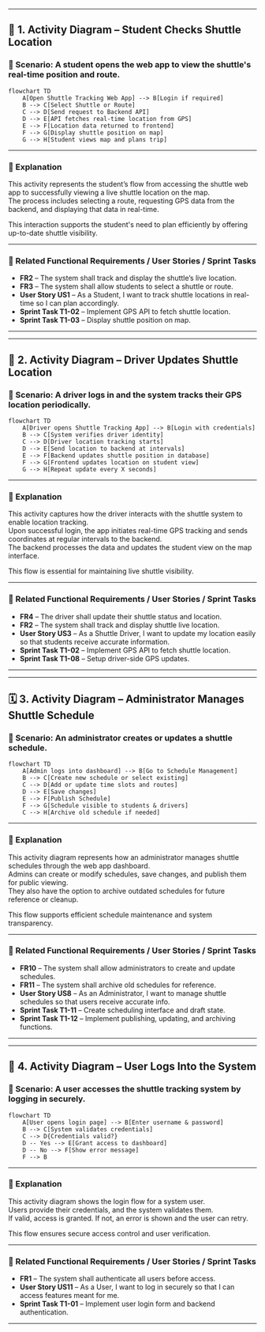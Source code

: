 
---

## 🧭 1. Activity Diagram – Student Checks Shuttle Location

### 🎯 Scenario: A student opens the web app to view the shuttle's real-time position and route.

```mermaid
flowchart TD
    A[Open Shuttle Tracking Web App] --> B[Login if required]
    B --> C[Select Shuttle or Route]
    C --> D[Send request to Backend API]
    D --> E[API fetches real-time location from GPS]
    E --> F[Location data returned to frontend]
    F --> G[Display shuttle position on map]
    G --> H[Student views map and plans trip]
```

---

### 📝 Explanation

This activity represents the student’s flow from accessing the shuttle web app to successfully viewing a live shuttle location on the map.  
The process includes selecting a route, requesting GPS data from the backend, and displaying that data in real-time.

This interaction supports the student's need to plan efficiently by offering up-to-date shuttle visibility.

---

### 🔗 Related Functional Requirements / User Stories / Sprint Tasks

- **FR2** – The system shall track and display the shuttle’s live location.  
- **FR3** – The system shall allow students to select a shuttle or route.  
- **User Story US1** – As a Student, I want to track shuttle locations in real-time so I can plan accordingly.  
- **Sprint Task T1-02** – Implement GPS API to fetch shuttle location.  
- **Sprint Task T1-03** – Display shuttle position on map.

---


---

## 🚐 2. Activity Diagram – Driver Updates Shuttle Location

### 🎯 Scenario: A driver logs in and the system tracks their GPS location periodically.

```mermaid
flowchart TD
    A[Driver opens Shuttle Tracking App] --> B[Login with credentials]
    B --> C[System verifies driver identity]
    C --> D[Driver location tracking starts]
    D --> E[Send location to backend at intervals]
    E --> F[Backend updates shuttle position in database]
    F --> G[Frontend updates location on student view]
    G --> H[Repeat update every X seconds]
```

---

### 📝 Explanation

This activity captures how the driver interacts with the shuttle system to enable location tracking.  
Upon successful login, the app initiates real-time GPS tracking and sends coordinates at regular intervals to the backend.  
The backend processes the data and updates the student view on the map interface.

This flow is essential for maintaining live shuttle visibility.

---

### 🔗 Related Functional Requirements / User Stories / Sprint Tasks

- **FR4** – The driver shall update their shuttle status and location.  
- **FR2** – The system shall track and display shuttle live location.  
- **User Story US3** – As a Shuttle Driver, I want to update my location easily so that students receive accurate information.  
- **Sprint Task T1-02** – Implement GPS API to fetch shuttle location.  
- **Sprint Task T1-08** – Setup driver-side GPS updates.

---

---

## 🗓️ 3. Activity Diagram – Administrator Manages Shuttle Schedule

### 🎯 Scenario: An administrator creates or updates a shuttle schedule.

```mermaid
flowchart TD
    A[Admin logs into dashboard] --> B[Go to Schedule Management]
    B --> C[Create new schedule or select existing]
    C --> D[Add or update time slots and routes]
    D --> E[Save changes]
    E --> F[Publish Schedule]
    F --> G[Schedule visible to students & drivers]
    C --> H[Archive old schedule if needed]
```

---

### 📝 Explanation

This activity diagram represents how an administrator manages shuttle schedules through the web app dashboard.  
Admins can create or modify schedules, save changes, and publish them for public viewing.  
They also have the option to archive outdated schedules for future reference or cleanup.

This flow supports efficient schedule maintenance and system transparency.

---

### 🔗 Related Functional Requirements / User Stories / Sprint Tasks

- **FR10** – The system shall allow administrators to create and update schedules.  
- **FR11** – The system shall archive old schedules for reference.  
- **User Story US8** – As an Administrator, I want to manage shuttle schedules so that users receive accurate info.  
- **Sprint Task T1-11** – Create scheduling interface and draft state.  
- **Sprint Task T1-12** – Implement publishing, updating, and archiving functions.

---

---

## 🔐 4. Activity Diagram – User Logs Into the System

### 🎯 Scenario: A user accesses the shuttle tracking system by logging in securely.

```mermaid
flowchart TD
    A[User opens login page] --> B[Enter username & password]
    B --> C[System validates credentials]
    C --> D{Credentials valid?}
    D -- Yes --> E[Grant access to dashboard]
    D -- No --> F[Show error message]
    F --> B
```

---

### 📝 Explanation

This activity diagram shows the login flow for a system user.  
Users provide their credentials, and the system validates them.  
If valid, access is granted. If not, an error is shown and the user can retry.

This flow ensures secure access control and user verification.

---

### 🔗 Related Functional Requirements / User Stories / Sprint Tasks

- **FR1** – The system shall authenticate all users before access.  
- **User Story US11** – As a User, I want to log in securely so that I can access features meant for me.  
- **Sprint Task T1-01** – Implement user login form and backend authentication.

---





